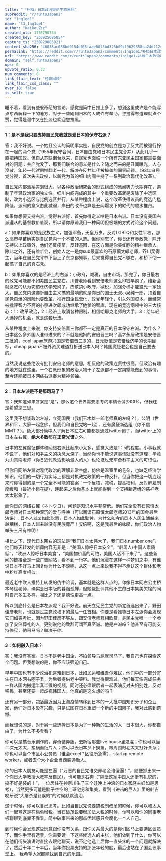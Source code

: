```yaml
---
title: "『补档』日本政治舆论生态黑屁"
subreddit: "r/runtoJapan2"
id: "1nq1qe1"
name: "t3_1nq1qe1"
author: "KaikouZzz"
created_utc: 1758790734
created_key: "250925085854"
capture_ts: "250929085921"
content_sha256: "46038ac088bd9154d065faae00f5bd325b09bf9629858ca24d212c84ff94864b"
permalink: "https://reddit.com/r/runtoJapan2/comments/1nq1qe1/补档日本政治舆论生态黑屁/"
url: "https://www.reddit.com/r/runtoJapan2/comments/1nq1qe1/补档日本政治舆论生态黑屁/"
domain: "self.runtoJapan2"
ups: 0
upvote_ratio: 0.33
num_comments: 0
link_flair_text: "经典回顾"
link_flair_css_class: ""
over_18: false
is_self: true
---
```


睡不着，看到有些很奇葩的言论，感觉是简中日推上多了，想到这里或许是个能写点东西解释一下的地方，对于一些刚到日本的人或许有帮助。您觉得有道理就点个赞，觉得是温中又在扯淡也欢迎您拉黑。

------------------------------------------------------------------------

**1：是不是我只要支持自民党我就是爱日本的保守右派？**

答：我不好说。一个姑且公认的简明事实是，自民党的创立是为了反共而被强行拧在一起的两个党（1955年保守合同，日本自由党和日本民主党合并）从此几乎一直把持国政。但自从苏联倒台以来，自民党也面临一个所有东亚民主国家都需要面对的问题：共产党没了，那我们联合的意义是什么？随之而来的是丑闻曝光，人心涣散，年轻一代试图推翻老一代，解决在反共年代被掩盖的国家问题。（93年自民党分裂，首次失去政权，以新党为首的细川内阁主持了一系列政治现代化改革）。

自民党内部派系差别很大，以各种政治研究会的形式组成的派阀势力长期存在，遏制了年轻政治家的独立性。细川内阁完成的其中一个重要改革就是废除了中选区制，改为小选区与比例选区并行。从某种程度上说，这个改革使得议员的竞选门槛降低，派阀的意义由此减弱，岸田的改革也算是丑闻爆发下的时代的顺水推舟。

如果你想要支持右派，觉得右派好，首先你得定义啥是日本右派。日本没有美国右派遵从的基督教价值观，所以请你原谅我用一种简明但极端的方式讨论这个问题。

a：如果你喜欢的是民族主义，加强军备，天皇万岁，反对LGBTQ和女性平权，那么高市早苗确实是自民党内一个不错的人选。但你别忘了，你日还有参政党，除开支持以上政策外，他们还反疫苗，反转基因，在这方面是你美红脖的精神继承人。除此之外，还有维新会，创始人之一是你sub最喜欢的石原慎太郎老师，芥川奖得主，当年在自民党背书下当上了东京都知事，后来觉得自民党不够右，和桥下彻一起搞了自己的真右党。

b：如果你喜欢的是经济上的右派：小政府，减税，自由市场。那完了，你日最右的政党可能都不如美国民主党右。川普老师看到安倍老师这么印钱早疯了。维新会就坚定的认为安倍经济学死妈了，应该搞小政府，减税，加强分权才能避免一家独大。自民党内这套新自由主义搞的最响的就是你日的国士无双小泉纯一郎，顶着自民党自爆的风险也要改革，推行国企民营化，政党年轻化，引入外国资本。而经常被批评智力不高的小泉进次郎成功继承了他爹的智库，现在的竞选纲领中的三大核心：1：改革政治，2：经济上取消各种限制，相信哈耶克老师的大手，3：给年轻人选择的机会，就是这套玩法。

从某种程度上来说，你支持安倍晋三你都不一定是真正的日本保守右派。为什么？日本这么多外国人谁带进来的？不就是他妈的安倍晋三吗？高才永居政策是安倍晋三批的，cool
japan旅游兴国是安倍晋三提的，日元贬值是安倍经济学的长期目标，cheap
japan不被外资买难道打折送日本人吗？韩国魔怔教会也是自己要去的。

当然我说这些绝没有批判安倍老师的意思，相反他的政策连贯性很高，但政治有趣的地方就在这里，一个右派形象的政治人物干了左派都不一定期望能做到的事情，至今还能被日本网络右派奉为精神领袖。

------------------------------------------------------------------------

**2：日本左派是不是都司马了？**

答：我知道如果答案是“是”，那么这个世界需要思考的事情会减少99%，但我还是希望您三思。

这里我不想谈政治左派，立宪国民（我们玉木雄一郎老师真的左吗？），公明（世界和平，大家一起念佛，但我们和自民党站一起），还有魔怔新选组（你不信MMT？）。绝大部分简中人了解日本左右可能都是通过twitter圈子，而twitter上的日本左右翼，**绝大多数**都在**正常光谱**之外。

日本的左翼魔怔群体和网络右派比起来小太多，感觉大致是1：5的程度。小事我就不说了，他们对和平主义的执念太深了，当然你也不能说这事情就没有道理，毕竟丸山真南老师（你日近代政治影响最大的人）也论证过无军备和平主义的可行性。

但你日网络左翼对现代政治的理解非常空虚，仿佛是温室里的花朵，也缺乏经济学知识。他们的一切行为实际上都是对执政党政策的一种反扑，但当你把这一切连起来时你得到的是一个完全不可能的答案：一个反核，减税，提高福利，反对解雇制度缓和（最近小泉在提），连起来之后你基本上就能得到一个支持新选组的慈祥老太太形象了。

而你日的网络右翼（ネトウヨ），问题是知识水平非常低。他们完全没有石原慎太郎老师对日本那种深沉的爱与呼唤（可以阅读石原慎太郎老师2013年的国会最后演讲）：日本人过去如此聪慧，日本人如此勤劳，为什么如今的日本人民生活越来越糟糕，日本人越来越没有民族尊严！安倍啊，这是我最后的咏叹，你们政治人物举头三尺有神明！

相比之下，现代日本网右的玩法是“我们日本太伟大了，我们日本number
one”，他们每天转发的新闻内容无非是：“美国人惊呼日本安全”，“韩国人/中国人素质低”，“欧洲人惊呼日本美食”，“美国物价高的可怕，美国人活不下来了”。这些新闻的链接全是一些广告网站，看不到一行字。他们沉浸在这样一种梦幻之中，有谁说日本不好马上回复你为什么不滚呢，从这一点上来说我不得不承认这个群体和老中粉红高度相似。

最近老中砍人推特上转发的仇中论调，基本就是这群人点的。你像日本网右公主桥本琴绘老师，确实是日本版的暮烟孤蝉，但她佬批评其他不生的日本集美欠栓的同时自己多生多样，相比之下还是德性更高一点。

所以到底什么是日本左派呢？我不好说。前天立宪民主党的新党首选出来了，野田佳彦老师，也就是民主党政权下的最后一任首相。你要是看推特日本左派你会发现它们如丧考妣，因为野田佳彦不够左，跟安倍老师互相欣赏，是民主党唯一一个参加了安倍葬礼的人，更别说他的致辞可谓至真至诚。他是左派吗？他甚至有可能支持修宪，他司马吗？取决于你。

------------------------------------------------------------------------

**3：如何融入日本？**

答：我没有答案。日本不是老中国企，不拍领导马屁就司马了，我自己也在探索这个问题。但我想说的是，你不应该强迫自己。

早年中国也有不少政治犯逃难到日本，比如民运和维吾尔难民，他们中的一部分寄生在日本网右圈子里，为后者提供老中笑料。我觉得很难过，他们每天像完成任务一样从国内搬运半真半假的视频，同时还必须跟后者一起表演反对夫妇别姓，反对移民，甚至还要一起歧视韩国人。他真的是这么想的吗？

还有另一部分，包括最近因为上海疫情转移到日本的一大批中国知识分子和企业家，他们对日本没有兴趣，只是试图在日本重塑一个新的中国圈子，我对此感到遗憾。

而我想说的是，对于另一些选择日本是为了一种新的生活的人：日本很大，你都自由了，为什么不多看看？

你可以是搞音乐创作的，穿奇装异服，去新宿那些live
house里鬼混；你也可以当二次元太太，接稿画纸片人；你可以去日本乡下摸鱼，跟周围的老太太打好关系；你也可以当个市区小公务员（谁会excel？区役所急需），startup
remote worker，或者去个大小企业当西装通勤人。

你的日本人朋友可能是左逼（“万恶的自民党谁交养老金谁傻逼！”，随便抓出来一个你日大学教授大概率反自民），也可能是右狗（“隔壁这家中国人还挺有礼貌的，搞不好是装的！”，一位居住在神奈川生了三个娃晚上冲浪的日本家庭主妇如是思考），当然更多可能是脑子空空的上班宅男和集美，看到《进击的巨人》里的韩吉咬牙说“大屠杀是错误的”的时候默默流泪。

这个时候，你可以自己思考。比如当自民党说要搞税制改革的时候，你可以和太太们一起骂这是在偷偷增税。当石破茂说要增加法人税的时候，你可以和你的同事老板聊聊到底靠不靠谱。简中破事带来的那点优越感只会腐化一个人自己。

到时候你会发现这些玩意跟你没有关系，跟你关系最大的是你们区马上要选区议员了，而你手里有选票，你需要读一下这些候选人的主张，他们做到了什么，你可以在他们街头演讲时直接去跟他聊天，说不定他选上后你一直头疼的一个问题就解决了，然后十年二十年后，当年你投票支持的那张年轻的脸，最后也站在了国会议事堂上。
我希望大家都能找到自己的乐园。
